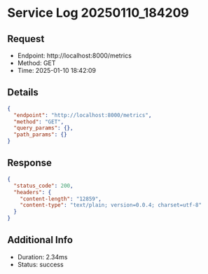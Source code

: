 # Service Log 20250110_184209

## Request
- Endpoint: http://localhost:8000/metrics
- Method: GET
- Time: 2025-01-10 18:42:09

## Details
```json
{
  "endpoint": "http://localhost:8000/metrics",
  "method": "GET",
  "query_params": {},
  "path_params": {}
}
```

## Response
```json
{
  "status_code": 200,
  "headers": {
    "content-length": "12859",
    "content-type": "text/plain; version=0.0.4; charset=utf-8"
  }
}
```

## Additional Info
- Duration: 2.34ms
- Status: success
